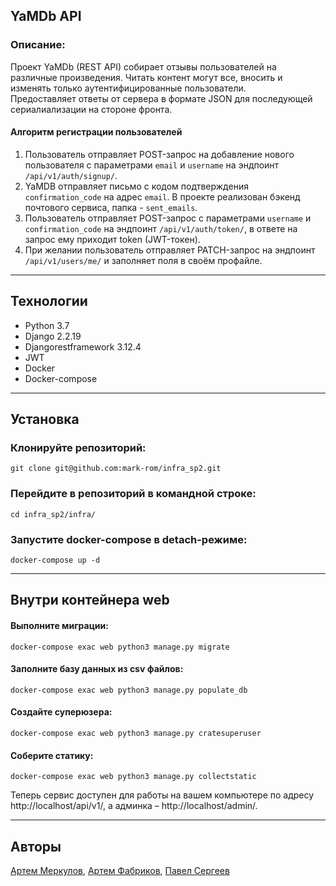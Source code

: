 ## YaMDb API ##
### Описание: ###

Проект YaMDb (REST API) собирает отзывы пользователей на различные произведения. Читать контент могут все, вносить и изменять только аутентифицированные пользователи.  
Предоставляет ответы от сервера в формате JSON для последующей сериалиализации на стороне фронта. 

#### Алгоритм регистрации пользователей ####
  
1. Пользователь отправляет POST-запрос на добавление нового пользователя с параметрами `email` и `username` на эндпоинт `/api/v1/auth/signup/`.  
2. YaMDB отправляет письмо с кодом подтверждения `confirmation_code` на адрес `email`. В проекте реализован бэкенд почтового сервиса, папка - `sent_emails`.  
3. Пользователь отправляет POST-запрос с параметрами `username` и `confirmation_code` на эндпоинт `/api/v1/auth/token/`, в ответе на запрос ему приходит token (JWT-токен).  
4. При желании пользователь отправляет PATCH-запрос на эндпоинт `/api/v1/users/me/` и заполняет поля в своём профайле. 
____

## Технологии ##
- Python 3.7
- Django 2.2.19
- Djangorestframework 3.12.4
- JWT
- Docker
- Docker-compose
____

## Установка ##

### Клонируйте репозиторий: ###
    git clone git@github.com:mark-rom/infra_sp2.git

### Перейдите в репозиторий в командной строке: ###
    cd infra_sp2/infra/
  
### Запустите docker-compose в detach-режиме: ###
    docker-compose up -d
____

## Внутри контейнера web ##

#### Выполните миграции: ####
    docker-compose exac web python3 manage.py migrate
  
#### Заполните базу данных из csv файлов: ####
    docker-compose exac web python3 manage.py populate_db
  
#### Создайте суперюзера: ####
    docker-compose exac web python3 manage.py cratesuperuser

#### Соберите статику: ####
    docker-compose exac web python3 manage.py collectstatic

Теперь сервис доступен для работы на вашем компьютере по адресу http://localhost/api/v1/, а админка – http://localhost/admin/.
____

## Авторы ##
[Артем Меркулов](https://github.com/aimerkz), [Артем Фабриков](https://github.com/KitKat-ru), [Павел Сергеев](https://github.com/mark-rom)
